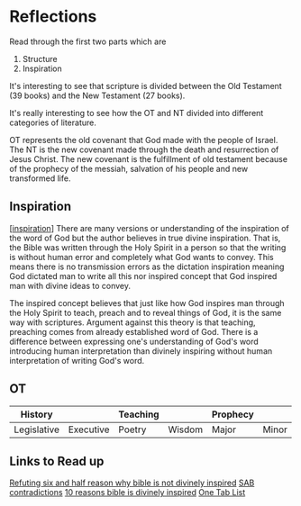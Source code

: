 # Reflections

Read through the first two parts which are 
1. Structure
2. Inspiration

It's interesting to see that scripture is divided between the Old Testament (39 books) and the New Testament (27 books).

It's really interesting to see how the OT and NT divided into different categories of literature.

OT represents the old covenant that God made with the people of Israel. The NT is the new covenant made through the death and resurrection of Jesus Christ. The new covenant is the fulfillment of old testament because of the prophecy of the messiah, salvation of his people and new transformed life.

## Inspiration

[[inspiration]]
There are many versions or understanding of the inspiration of the word of God but the author believes in true divine inspiration. That is, the Bible was written through the Holy Spirit in a person so that the writing is without human error and completely what God wants to convey. This means there is no transmission errors as the dictation inspiration meaning God dictated man to write all this nor inspired concept that God inspired man with divine ideas to convey. 

The inspired concept believes that just like how God inspires man through the Holy Spirit to teach, preach and to reveal things of God, it is the same way with scriptures. Argument against this theory is that teaching, preaching comes from already established word of God. There is a difference between expressing one's understanding of God's word introducing human interpretation than divinely inspiring without human interpretation of writing God's word.

## OT
| History |  | Teaching |  | Prophecy |  |
|-|-|-|-|-|-|
| Legislative | Executive | Poetry | Wisdom | Major | Minor |

## Links to Read up
[Refuting six and half reason why bible is not divinely inspired](https://www.youtube.com/watch?v=rdZdEReV3kQ)
[SAB contradictions](http://skepticsannotatedbible.com/contra/by_name.html)
[10 reasons bible is divinely inspired](https://www.shema.com/ten-evidences-that-demonstrate-that-the-bible-is-the-divinely-inspired-word-of-god-272/)
[One Tab List](https://www.one-tab.com/page/s2l-JyPdQOOcXOMk95qOzA)


[//begin]: # "Autogenerated link references for markdown compatibility"
[inspiration]: ../bible/bibliology/inspiration.md "inspiration"
[//end]: # "Autogenerated link references"